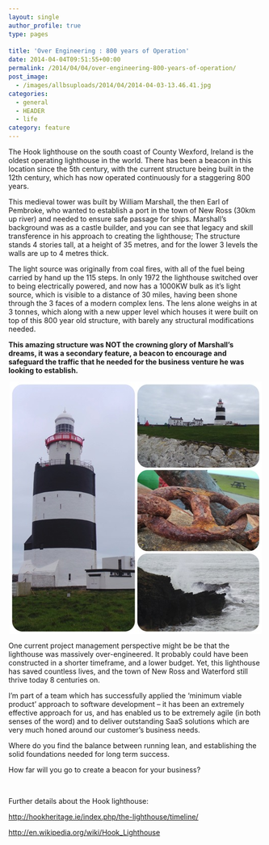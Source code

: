 ```yaml
---
layout: single
author_profile: true
type: pages

title: 'Over Engineering : 800 years of Operation'
date: 2014-04-04T09:51:55+00:00
permalink: /2014/04/04/over-engineering-800-years-of-operation/
post_image:
  - /images/allbsuploads/2014/04/2014-04-03-13.46.41.jpg
categories:
  - general
  - HEADER
  - life
category: feature
---
```

The Hook lighthouse on the south coast of County Wexford, Ireland is the oldest operating lighthouse in the world. There has been a beacon in this location since the 5th century, with the current structure being built in the 12th century, which has now operated continuously for a staggering 800 years.

This medieval tower was built by William Marshall, the then Earl of Pembroke, who wanted to establish a port in the town of New Ross (30km up river) and needed to ensure safe passage for ships. Marshall’s background was as a castle builder, and you can see that legacy and skill transference in his approach to creating the lighthouse; The structure stands 4 stories tall, at a height of 35 metres, and for the lower 3 levels the walls are up to 4 metres thick.

The light source was originally from coal fires, with all of the fuel being carried by hand up the 115 steps. In only 1972 the lighthouse switched over to being electrically powered, and now has a 1000KW bulk as it’s light source, which is visible to a distance of 30 miles, having been shone through the 3 faces of a modern complex lens. The lens alone weighs in at 3 tonnes, which along with a new upper level which houses it were built on top of this 800 year old structure, with barely any structural modifications needed.

**This amazing structure was NOT the crowning glory of Marshall’s dreams, it was a secondary feature, a beacon to encourage and safeguard the traffic that he needed for the business venture he was looking to establish.**

<img style="display: block; margin-left: auto; margin-right: auto;" title="2014-04-04_The_Hook_Lighthouse.jpg" src="/images/allbsuploads/2014/04/2014-04-04_The_Hook_Lighthouse.jpg" alt="2014 04 04 The Hook Lighthouse" width="500" height="500" border="0" />

One current project management perspective might be be that the lighthouse was massively over-engineered. It probably could have been constructed in a shorter timeframe, and a lower budget. Yet, this lighthouse has saved countless lives, and the town of New Ross and Waterford still thrive today 8 centuries on.

I’m part of a team which has successfully applied the ‘minimum viable product’ approach to software development &#8211; it has been an extremely effective approach for us, and has enabled us to be extremely agile (in both senses of the word) and to deliver outstanding SaaS solutions which are very much honed around our customer’s business needs.

Where do you find the balance between running lean, and establishing the solid foundations needed for long term success.

How far will you go to create a beacon for your business?

&nbsp;

Further details about the Hook lighthouse:

<http://hookheritage.ie/index.php/the-lighthouse/timeline/>

<http://en.wikipedia.org/wiki/Hook_Lighthouse>
